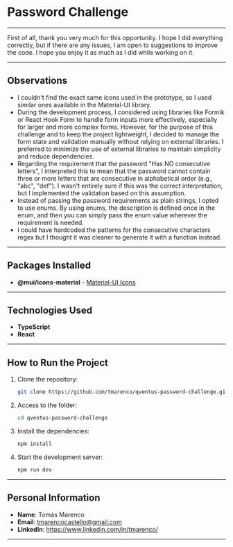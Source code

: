 # Password Challenge

---

First of all, thank you very much for this opportunity. I hope I did everything correctly, but if there are any issues, I am open to suggestions to improve the code. I hope you enjoy it as much as I did while working on it.

---

## Observations

- I couldn't find the exact same icons used in the prototype, so I used similar ones available in the Material-UI library.
- During the development process, I considered using libraries like Formik or React Hook Form to handle form inputs more effectively, especially for larger and more complex forms. However, for the purpose of this challenge and to keep the project lightweight, I decided to manage the form state and validation manually without relying on external libraries. I preferred to minimize the use of external libraries to maintain simplicity and reduce dependencies.
- Regarding the requirement that the password "Has NO consecutive letters", I interpreted this to mean that the password cannot contain three or more letters that are consecutive in alphabetical order (e.g., "abc", "def"). I wasn't entirely sure if this was the correct interpretation, but I implemented the validation based on this assumption.
- Instead of passing the password requirements as plain strings, I opted to use enums. By using enums, the description is defined once in the enum, and then you can simply pass the enum value wherever the requirement is needed.
- I could have hardcoded the patterns for the consecutive characters regex but I thought it was cleaner to generate it with a function instead.

---

## Packages Installed

- **@mui/icons-material** - [Material-UI Icons](https://mui.com/material-ui/material-icons/)

---

## Technologies Used

- **TypeScript**
- **React**

---

## How to Run the Project

1. Clone the repository:

   ```sh
   git clone https://github.com/tmarenco/qventus-password-challenge.git
   ```

2. Access to the folder:

   ```sh
   cd qventus-password-challenge
   ```

3. Install the dependencies:

   ```sh
   npm install
   ```

4. Start the development server:

   ```sh
   npm run dev
   ```

---

## Personal Information

- **Name**: Tomás Marenco
- **Email**: tmarencocastello@gmail.com
- **LinkedIn**: https://www.linkedin.com/in/tmarenco/

---
